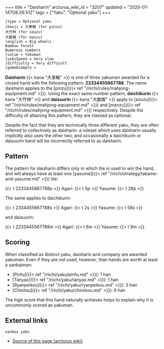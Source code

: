 +++
title = "Daisharin"
arcturus_wiki_id = "3207"
updated = "2020-01-14T08:26:51Z"
tags = ["Yaku", "Optional yaku"]
+++

```yaku
|type = Optional yaku
|kanji = 大車輪 (for pinzu)
大竹林 (for souzu)
大数隣 (for manzu)
|english = Big wheels
Bamboo forest
Numerous numbers
|value = Yakuman
|yakuSpeed = Very slow
|difficulty = Very difficult
|gameExample =
```

**Daisharin** {{< kana "大車輪" >}} is one of three yakuman awarded for a closed hand with the
following pattern: **22334455667788**. The name daisharin applies to the
[pinzu]({{< ref "/riichi/rules/mahjong-equipment.md" >}}). Using the exact same number pattern,
**daichikurin** {{< kana "大竹林" >}} and **daisuurin** {{< kana "大数隣" >}} apply to
[souzu]({{< ref "/riichi/rules/mahjong-equipment.md" >}}) and
[manzu]({{< ref "/riichi/rules/mahjong-equipment.md" >}}) respectively. Despite the difficulty of
attaining this pattern, they are classed as optional.

Despite the fact that they are technically three different yaku, they are often referred to
collectively as daisharin: a ruleset which uses daisharin usually implicitly also uses the other
two, and occasionally a daichikurin or daisuurin hand will be incorrectly referred to as daisharin.

## Pattern

The pattern for daisharin differs only in which tile is used to win the hand, and will always have
at least one [yasume]({{< ref "/riichi/strategy/takame-and-yasume.md" >}}) tile:

{{< t 2233445667788p >}} Agari: {{< t 5p >}} Yasume: {{< t 28p >}}

The same applies to daichikurin:

{{< t 2334455667788s >}} Agari: {{< t 2s >}} Yasume: {{< t 58s >}}

and daisuurin:

{{< t 2233445567788m >}} Agari: {{< t 6m >}} Yasume: {{< t 9m >}}

## Scoring

When classified as distinct yaku, daisharin and company are awarded yakuman. Even if they are not
used, however, than hands are worth at least a sanbaiman:

- [Pinfu]({{< ref "/riichi/yaku/pinfu.md" >}}): 1 han
- [Tanyao]({{< ref "/riichi/yaku/tanyao.md" >}}): 1 han
- [Ryanpeikou]({{< ref "/riichi/yaku/ryanpeikou.md" >}}): 3 han
- [Chinitsu]({{< ref "/riichi/yaku/chiniisou.md" >}}): 6 han

The high score that this hand naturally achieves helps to explain why it is uncommonly scored as
yakuman.

## External links

`navbox yaku`

- [Source of this page [arcturus wiki]](http://arcturus.su/wiki/Daisharin)
